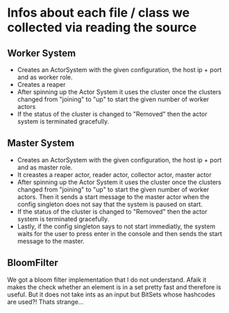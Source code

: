 # Infos about each file / class we collected via reading the source

## Worker System
- Creates an ActorSystem with the given configuration, the host ip + port and as worker role.
- Creates a reaper
- After spinning up the Actor System it uses the cluster once the clusters changed from "joining" to "up" to start the given number of worker actors
- If the status of the cluster is changed to "Removed" then the actor system is terminated gracefully.

## Master System
- Creates an ActorSystem with the given configuration, the host ip + port and as master role.
- It creastes a reaper actor, reader actor, collector actor, master actor
- After spinning up the Actor System it uses the cluster once the clusters changed from "joining" to "up" to start the given number of worker actors. Then it sends a start message to the master actor when the config singleton does not say that the system is paused on start.
- If the status of the cluster is changed to "Removed" then the actor system is terminated gracefully.
- Lastly, if the config singleton says to not start immediatly, the system waits for the user to press enter in the console and then sends the start message to the master.

## BloomFilter
We got a bloom filter implementation that I do not understand. Afaik it makes the check whether an element is in a set pretty fast and therefore is useful.
But it does not take ints as an input but BitSets whose hashcodes are used?! Thats strange...



